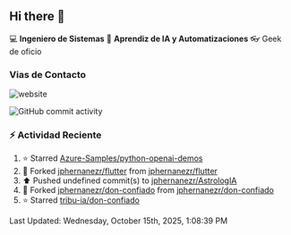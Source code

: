 ## Hi there 👋

:computer: **Ingeniero de Sistemas**
:pencil:  **Aprendiz de IA y Automatizaciones**
:eyeglasses: Geek de oficio


### Vias de Contacto

![website](https://img.shields.io/badge/any_text-you_like-blue)

![GitHub commit activity](https://img.shields.io/github/commit-activity/m/jphernandezr/miPrimerRepo)


### :zap: Actividad Reciente
<!--RECENT_ACTIVITY:start--> 
1. ⭐ Starred [Azure-Samples/python-openai-demos](https://github.com/Azure-Samples/python-openai-demos)<br>
2. 🔱 Forked [jphernanezr/flutter](https://github.com/jphernanezr/flutter) from [jphernanezr/flutter](https://github.com/jphernanezr/flutter)<br>
3. ⬆️ Pushed undefined commit(s) to [jphernanezr/AstrologIA](https://github.com/jphernanezr/AstrologIA)<br>
4. 🔱 Forked [jphernanezr/don-confiado](https://github.com/jphernanezr/don-confiado) from [jphernanezr/don-confiado](https://github.com/jphernanezr/don-confiado)<br>
5. ⭐ Starred [tribu-ia/don-confiado](https://github.com/tribu-ia/don-confiado)<br>
<!--RECENT_ACTIVITY:end-->

<!--RECENT_ACTIVITY:last_update--> 
Last Updated: Wednesday, October 15th, 2025, 1:08:39 PM
<!--RECENT_ACTIVITY:last_update_end-->
